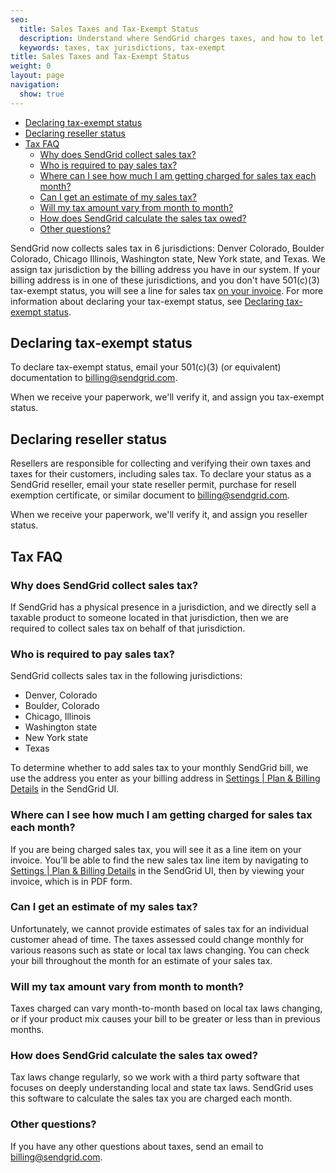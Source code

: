 ```yaml
---
seo:
  title: Sales Taxes and Tax-Exempt Status
  description: Understand where SendGrid charges taxes, and how to let us know if you have tax-exempt status.
  keywords: taxes, tax jurisdictions, tax-exempt
title: Sales Taxes and Tax-Exempt Status
weight: 0
layout: page
navigation:
  show: true
---
```


- [Declaring tax-exempt status](#-Declaring-tax-exempt-status)
- [Declaring reseller status](#-Declaring-reseller-status)
- [Tax FAQ](#-Tax-FAQ)
    - [Why does SendGrid collect sales tax?](#-Why-does-SendGrid-collect-sales-tax)
    - [Who is required to pay sales tax?](#-Who-is-required-to-pay-sales-tax)
    - [Where can I see how much I am getting charged for sales tax each month?](#-Where-can-I-see-how-much-I-am-getting-charged-for-sales-tax-each-month)
    - [Can I get an estimate of my sales tax?](#-Can-I-get-an-estimate-of-my-sales-tax)
    - [Will my tax amount vary from month to month?](#-Will-my-tax-amount-vary-from-month-to-month)
    - [How does SendGrid calculate the sales tax owed?](#-How-does-SendGrid-calculate-the-sales-tax-owed)
    - [Other questions?](#-Other-questions)

SendGrid now collects sales tax in 6 jurisdictions: Denver Colorado, Boulder Colorado, Chicago Illinois, Washington state, New York state, and Texas. We assign tax jurisdiction by the billing address you have in our system. If your billing address is in one of these jurisdictions, and you don't have 501(c)(3) tax-exempt status, you will see a line for sales tax [on your invoice]({{root_url}}/help-support/account-and-settings/reading-your-invoice.html). For more information about declaring your tax-exempt status, see [Declaring tax-exempt status](#-Declaring-tax-exempt-status).

## 	Declaring tax-exempt status
 	
To declare tax-exempt status, email your 501(c)(3) (or equivalent) documentation to billing@sendgrid.com.

When we receive your paperwork, we'll verify it, and assign you tax-exempt status.

## 	Declaring reseller status
 	
Resellers are responsible for collecting and verifying their own taxes and taxes for their customers, including sales tax. To declare your status as a SendGrid reseller, email your state reseller permit, purchase for resell exemption certificate, or similar document to billing@sendgrid.com.

When we receive your paperwork, we'll verify it, and assign you reseller status.

## 	Tax FAQ
 	
 ### 	Why does SendGrid collect sales tax?
 	
If SendGrid has a physical presence in a jurisdiction, and we directly sell a taxable product to someone located in that jurisdiction, then we are required to collect sales tax on behalf of that jurisdiction.

 ### 	Who is required to pay sales tax?
 	
SendGrid collects sales tax in the following jurisdictions:

- Denver, Colorado
- Boulder, Colorado
- Chicago, Illinois
- Washington state
- New York state
- Texas

To determine whether to add sales tax to your monthly SendGrid bill, we use the address you enter as your billing address in [Settings | Plan & Billing Details](https://app.sendgrid.com/settings/billing) in the SendGrid UI.

 ### 	Where can I see how much I am getting charged for sales tax each month?
 	
If you are being charged sales tax, you will see it as a line item on your invoice. You’ll be able to find the new sales tax line item by navigating to [Settings | Plan & Billing Details](https://app.sendgrid.com/settings/billing) in the SendGrid UI, then by viewing your invoice, which is in PDF form.

 ### 	Can I get an estimate of my sales tax?
 	
Unfortunately, we cannot provide estimates of sales tax for an individual customer ahead of time. The taxes assessed could change monthly for various reasons such as state or local tax laws changing. You can check your bill throughout the month for an estimate of your sales tax.

 ### 	Will my tax amount vary from month to month?
 	
Taxes charged can vary month-to-month based on local tax laws changing, or if your product mix causes your bill to be greater or less than in previous months.

 ### 	How does SendGrid calculate the sales tax owed?
 	
Tax laws change regularly, so we work with a third party software that focuses on deeply understanding local and state tax laws. SendGrid uses this software to calculate the sales tax you are charged each month.

 ### 	Other questions?
 	
If you have any other questions about taxes, send an email to billing@sendgrid.com.
